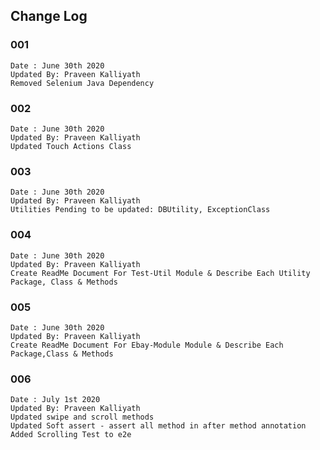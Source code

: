 ## Change Log

### 001
	Date : June 30th 2020
	Updated By: Praveen Kalliyath
	Removed Selenium Java Dependency
	
### 002
	Date : June 30th 2020
	Updated By: Praveen Kalliyath
	Updated Touch Actions Class
	
### 003
	Date : June 30th 2020
	Updated By: Praveen Kalliyath
	Utilities Pending to be updated: DBUtility, ExceptionClass

### 004
	Date : June 30th 2020
	Updated By: Praveen Kalliyath
	Create ReadMe Document For Test-Util Module & Describe Each Utility Package, Class & Methods
	
### 005	
	Date : June 30th 2020
	Updated By: Praveen Kalliyath
	Create ReadMe Document For Ebay-Module Module & Describe Each Package,Class & Methods
	
### 006
	Date : July 1st 2020
	Updated By: Praveen Kalliyath
	Updated swipe and scroll methods
	Updated Soft assert - assert all method in after method annotation
	Added Scrolling Test to e2e  
	
	  
